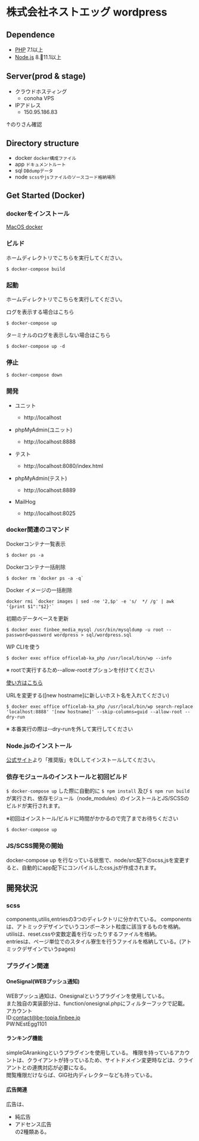 # 株式会社ネストエッグ wordpress

## Dependence

* [PHP](https://secure.php.net/) 7.1以上
* [Node.js](https://nodejs.org/ja/) 8.11.1以上

## Server(prod & stage)

* クラウドホスティング
    * conoha VPS
* IPアドレス
    * 150.95.186.83

↑のりさん確認

## Directory structure

* docker
 `docker構成ファイル`
* app
 `ドキュメントルート`
* sql
 `DBdumpデータ`
* node
 `scssやjsファイルのソースコード格納場所`

## Get Started (Docker)

### dockerをインストール

[MacOS docker](https://docs.docker.com/docker-for-mac/install/)

### ビルド
ホームディレクトリでこちらを実行してください。
```
$ docker-compose build
```

### 起動
ホームディレクトリでこちらを実行してください。

ログを表示する場合はこちら
```
$ docker-compose up
```
ターミナルのログを表示しない場合はこちら
```
$ docker-compose up -d
```

### 停止
```
$ docker-compose down
```

### 開発

- ユニット
	- http://localhost

- phpMyAdmin(ユニット)
	- http://localhost:8888

- テスト
  - http://localhost:8080/index.html

- phpMyAdmin(テスト)
	- http://localhost:8889

- MailHog
	- http://localhost:8025


### docker関連のコマンド

Dockerコンテナ一覧表示

```
$ docker ps -a
```

Dockerコンテナ一括削除

```
$ docker rm `docker ps -a -q`
```

Docker イメージの一括削除

```
docker rmi `docker images | sed -ne '2,$p' -e 's/  */ /g' | awk '{print $1":"$2}'`
```

初期のデータベースを更新

```
$ docker exec finbee_media_mysql /usr/bin/mysqldump -u root --password=password wordpress > sql/wordpress.sql
```
WP CLIを使う

```
$ docker exec office officelab-ka_php /usr/local/bin/wp --info
```
※ rootで実行するため--allow-rootオプションを付けてください

[使い方はこちら](http://wp-cli.org/ja/)

URLを変更する([new hostname]に新しいホスト名を入れてください)
```
$ docker exec office officelab-ka_php /usr/local/bin/wp search-replace 'localhost:8888' '[new hostname]' --skip-columns=guid --allow-root --dry-run
```
※ 本番実行の際は--dry-runを外して実行してください

### Node.jsのインストール

[公式サイト](https://nodejs.org/ja/)より「推奨版」をDLしてインストールしてください。

### 依存モジュールのインストールと初回ビルド

`$ docker-compose up` した際に自動的に `$ npm install` 及び `$ npm run build` が実行され、依存モジュール（node_modules）のインストールとJS/SCSSのビルドが実行されます。

※初回はインストール/ビルドに時間がかかるので完了までお待ちください

```
$ docker-compose up
```

### JS/SCSS開発の開始

docker-compose up を行なっている状態で、node/src配下のscss,jsを変更すると、自動的にapp配下にコンパイルしたcss,jsが作成されます。


## 開発状況  

### scss  
components,utilis,entriesの3つのディレクトリに分かれている。 
componentsは、アトミックデザインでいうコンポーネント粒度に該当するものを格納。 
utilisは、reset.cssや変数定義を行なったりするファイルを格納。  
entriesは、ページ単位でのスタイル寮生を行うファイルを格納している。(アトミックデザインでいうpages)  

### プラグイン関連 
 
#### OneSignal(WEBプッシュ通知)
WEBプッシュ通知は、Onesignalというプラグインを使用している。  
また独自の実装部分は、function/onesignal.phpにフィルターフックで記載。  
アカウント  
ID:contact@be-topia.finbee.jp  
PW:NEstEgg1101  
 
#### ランキング機能
simpleGArankingというプラグインを使用している。
権限を持っているアカウントは、クライアントが持っているため、サイトドメイン変更時などは、クライアントとの連携対応が必要になる。  
閲覧権限だけならば、GIG社内ディレクターなども持っている。  

#### 広告関連  
広告は、  
- 純広告  
- アドセンス広告  
の2種類ある。  